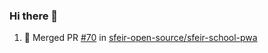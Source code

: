 ### Hi there 👋

<!--START_SECTION:activity-->
1. 🎉 Merged PR [#70](https://github.com//sfeir-open-source/sfeir-school-pwa/pull/70) in [sfeir-open-source/sfeir-school-pwa](https://github.com//sfeir-open-source/sfeir-school-pwa)
<!--END_SECTION:activity-->

<!--
**SetiZ/SetiZ** is a ✨ _special_ ✨ repository because its `README.md` (this file) appears on your GitHub profile.

Here are some ideas to get you started:

- 🔭 I’m currently working on ...
- 🌱 I’m currently learning ...
- 👯 I’m looking to collaborate on ...
- 🤔 I’m looking for help with ...
- 💬 Ask me about ...
- 📫 How to reach me: ...
- 😄 Pronouns: ...
- ⚡ Fun fact: ...
-->
